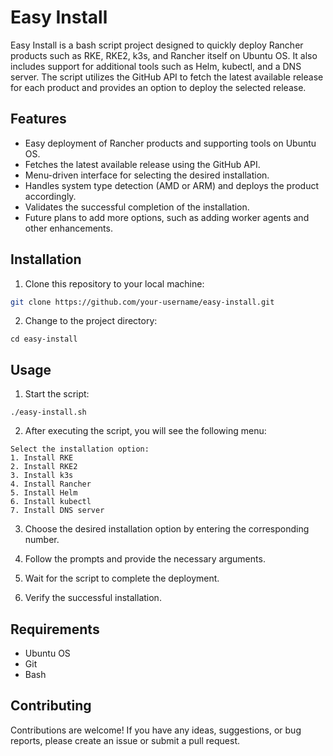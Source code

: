# Easy Install

Easy Install is a bash script project designed to quickly deploy Rancher products such as RKE, RKE2, k3s, and Rancher itself on Ubuntu OS. It also includes support for additional tools such as Helm, kubectl, and a DNS server. The script utilizes the GitHub API to fetch the latest available release for each product and provides an option to deploy the selected release.

## Features

- Easy deployment of Rancher products and supporting tools on Ubuntu OS.
- Fetches the latest available release using the GitHub API.
- Menu-driven interface for selecting the desired installation.
- Handles system type detection (AMD or ARM) and deploys the product accordingly.
- Validates the successful completion of the installation.
- Future plans to add more options, such as adding worker agents and other enhancements.

## Installation

1. Clone this repository to your local machine:

```bash
git clone https://github.com/your-username/easy-install.git
```

2. Change to the project directory:

```
cd easy-install
```

## Usage

1. Start the script:

```
./easy-install.sh
```

2. After executing the script, you will see the following menu:

```
Select the installation option:
1. Install RKE
2. Install RKE2
3. Install k3s
4. Install Rancher
5. Install Helm
6. Install kubectl
7. Install DNS server
```

3. Choose the desired installation option by entering the corresponding number.

 1.   Follow the prompts and provide the necessary arguments.

 2.   Wait for the script to complete the deployment.

 3.   Verify the successful installation.

## Requirements

  - Ubuntu OS
  - Git
  - Bash

## Contributing

Contributions are welcome! If you have any ideas, suggestions, or bug reports, please create an issue or submit a pull request.

